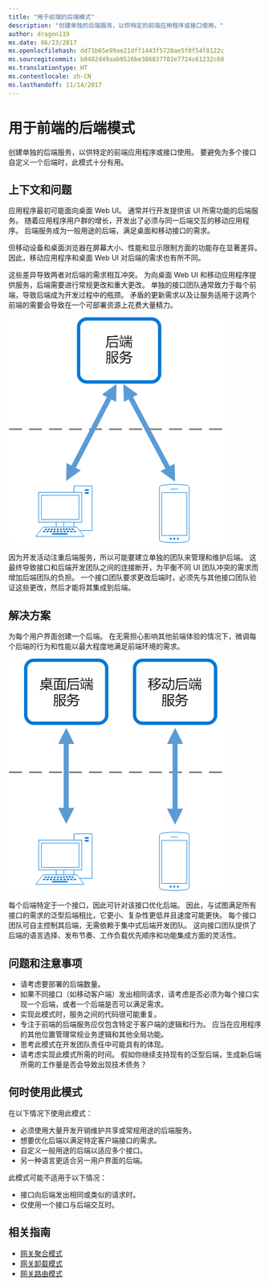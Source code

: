```yaml
---
title: "用于前端的后端模式"
description: "创建单独的后端服务，以供特定的前端应用程序或接口使用。"
author: dragon119
ms.date: 06/23/2017
ms.openlocfilehash: dd71b65e99ae21dff1443f5728ae5f0f54f8122c
ms.sourcegitcommit: b0482d49aab0526be386837702e7724c61232c60
ms.translationtype: HT
ms.contentlocale: zh-CN
ms.lasthandoff: 11/14/2017
---
```

# <a name="backends-for-frontends-pattern"></a>用于前端的后端模式

创建单独的后端服务，以供特定的前端应用程序或接口使用。 要避免为多个接口自定义一个后端时，此模式十分有用。

## <a name="context-and-problem"></a>上下文和问题

应用程序最初可能面向桌面 Web UI。 通常并行开发提供该 UI 所需功能的后端服务。 随着应用程序用户群的增长，开发出了必须与同一后端交互的移动应用程序。 后端服务成为一般用途的后端，满足桌面和移动接口的需求。

但移动设备和桌面浏览器在屏幕大小、性能和显示限制方面的功能存在显著差异。 因此，移动应用程序和桌面 Web UI 对后端的需求也有所不同。 

这些差异导致两者对后端的需求相互冲突。 为向桌面 Web UI 和移动应用程序提供服务，后端需要进行常规更改和重大更改。 单独的接口团队通常致力于每个前端，导致后端成为开发过程中的瓶颈。 矛盾的更新需求以及让服务适用于这两个前端的需要会导致在一个可部署资源上花费大量精力。

![](./_images/backend-for-frontend.png) 

因为开发活动注重后端服务，所以可能要建立单独的团队来管理和维护后端。 这最终导致接口和后端开发团队之间的连接断开，为平衡不同 UI 团队冲突的需求而增加后端团队的负担。 一个接口团队要求更改后端时，必须先与其他接口团队验证这些更改，然后才能将其集成到后端。 

## <a name="solution"></a>解决方案

为每个用户界面创建一个后端。 在无需担心影响其他前端体验的情况下，微调每个后端的行为和性能以最大程度地满足前端环境的需求。

![](./_images/backend-for-frontend-example.png) 

每个后端特定于一个接口，因此可针对该接口优化后端。 因此，与试图满足所有接口的需求的泛型后端相比，它更小、复杂性更低并且速度可能更快。 每个接口团队可自主控制其后端，无需依赖于集中式后端开发团队。 这向接口团队提供了后端的语言选择、发布节奏、工作负载优先顺序和功能集成方面的灵活性。

## <a name="issues-and-considerations"></a>问题和注意事项

- 请考虑要部署的后端数量。
- 如果不同接口（如移动客户端）发出相同请求，请考虑是否必须为每个接口实现一个后端，或者一个后端是否可以满足需求。
- 实现此模式时，服务之间的代码很可能重复。
- 专注于前端的后端服务应仅包含特定于客户端的逻辑和行为。 应当在应用程序的其他位置管理常规业务逻辑和其他全局功能。
- 思考此模式在开发团队责任中可能具有的体现。
- 请考虑实现此模式所需的时间。 假如你继续支持现有的泛型后端，生成新后端所需的工作量是否会导致出现技术债务？

## <a name="when-to-use-this-pattern"></a>何时使用此模式

在以下情况下使用此模式：

- 必须使用大量开发开销维护共享或常规用途的后端服务。
- 想要优化后端以满足特定客户端接口的需求。
- 自定义一般用途的后端以适应多个接口。
- 另一种语言更适合另一用户界面的后端。

此模式可能不适用于以下情况：

- 接口向后端发出相同或类似的请求时。
- 仅使用一个接口与后端交互时。

## <a name="related-guidance"></a>相关指南

- [网关聚合模式](./gateway-aggregation.md)
- [网关卸载模式](./gateway-offloading.md)
- [网关路由模式](./gateway-routing.md)


